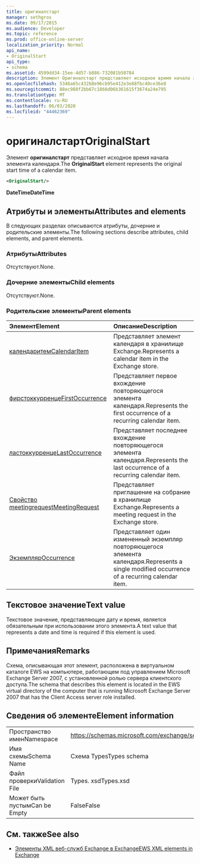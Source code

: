 ```yaml
---
title: оригиналстарт
manager: sethgros
ms.date: 09/17/2015
ms.audience: Developer
ms.topic: reference
ms.prod: office-online-server
localization_priority: Normal
api_name:
- OriginalStart
api_type:
- schema
ms.assetid: 4599dd34-15ee-4d57-b886-732081b50784
description: Элемент Оригиналстарт представляет исходное время начала элемента календаря.
ms.openlocfilehash: 5346a65c432b8e96cb95e412e3e88fbc40ce36e8
ms.sourcegitcommit: 88ec988f2bb67c1866d06b361615f3674a24e795
ms.translationtype: MT
ms.contentlocale: ru-RU
ms.lasthandoff: 06/03/2020
ms.locfileid: "44462369"
---
```

# <a name="originalstart"></a><span data-ttu-id="013a1-103">оригиналстарт</span><span class="sxs-lookup"><span data-stu-id="013a1-103">OriginalStart</span></span>

<span data-ttu-id="013a1-104">Элемент **оригиналстарт** представляет исходное время начала элемента календаря.</span><span class="sxs-lookup"><span data-stu-id="013a1-104">The **OriginalStart** element represents the original start time of a calendar item.</span></span> 
  
```xml
<OriginalStart/>
```

 <span data-ttu-id="013a1-105">**DateTime**</span><span class="sxs-lookup"><span data-stu-id="013a1-105">**DateTime**</span></span>
## <a name="attributes-and-elements"></a><span data-ttu-id="013a1-106">Атрибуты и элементы</span><span class="sxs-lookup"><span data-stu-id="013a1-106">Attributes and elements</span></span>

<span data-ttu-id="013a1-107">В следующих разделах описываются атрибуты, дочерние и родительские элементы.</span><span class="sxs-lookup"><span data-stu-id="013a1-107">The following sections describe attributes, child elements, and parent elements.</span></span>
  
### <a name="attributes"></a><span data-ttu-id="013a1-108">Атрибуты</span><span class="sxs-lookup"><span data-stu-id="013a1-108">Attributes</span></span>

<span data-ttu-id="013a1-109">Отсутствуют.</span><span class="sxs-lookup"><span data-stu-id="013a1-109">None.</span></span>
  
### <a name="child-elements"></a><span data-ttu-id="013a1-110">Дочерние элементы</span><span class="sxs-lookup"><span data-stu-id="013a1-110">Child elements</span></span>

<span data-ttu-id="013a1-111">Отсутствуют.</span><span class="sxs-lookup"><span data-stu-id="013a1-111">None.</span></span>
  
### <a name="parent-elements"></a><span data-ttu-id="013a1-112">Родительские элементы</span><span class="sxs-lookup"><span data-stu-id="013a1-112">Parent elements</span></span>

|<span data-ttu-id="013a1-113">**Элемент**</span><span class="sxs-lookup"><span data-stu-id="013a1-113">**Element**</span></span>|<span data-ttu-id="013a1-114">**Описание**</span><span class="sxs-lookup"><span data-stu-id="013a1-114">**Description**</span></span>|
|:-----|:-----|
|[<span data-ttu-id="013a1-115">календаритем</span><span class="sxs-lookup"><span data-stu-id="013a1-115">CalendarItem</span></span>](calendaritem.md) <br/> |<span data-ttu-id="013a1-116">Представляет элемент календаря в хранилище Exchange.</span><span class="sxs-lookup"><span data-stu-id="013a1-116">Represents a calendar item in the Exchange store.</span></span>  <br/> |
|[<span data-ttu-id="013a1-117">фирстоккурренце</span><span class="sxs-lookup"><span data-stu-id="013a1-117">FirstOccurrence</span></span>](firstoccurrence.md) <br/> |<span data-ttu-id="013a1-118">Представляет первое вхождение повторяющегося элемента календаря.</span><span class="sxs-lookup"><span data-stu-id="013a1-118">Represents the first occurrence of a recurring calendar item.</span></span>  <br/> |
|[<span data-ttu-id="013a1-119">ластоккурренце</span><span class="sxs-lookup"><span data-stu-id="013a1-119">LastOccurrence</span></span>](lastoccurrence.md) <br/> |<span data-ttu-id="013a1-120">Представляет последнее вхождение повторяющегося элемента календаря.</span><span class="sxs-lookup"><span data-stu-id="013a1-120">Represents the last occurrence of a recurring calendar item.</span></span>  <br/> |
|[<span data-ttu-id="013a1-121">Свойство meetingrequest</span><span class="sxs-lookup"><span data-stu-id="013a1-121">MeetingRequest</span></span>](meetingrequest.md) <br/> |<span data-ttu-id="013a1-122">Представляет приглашение на собрание в хранилище Exchange.</span><span class="sxs-lookup"><span data-stu-id="013a1-122">Represents a meeting request in the Exchange store.</span></span>  <br/> |
|[<span data-ttu-id="013a1-123">Экземпляр</span><span class="sxs-lookup"><span data-stu-id="013a1-123">Occurrence</span></span>](occurrence.md) <br/> |<span data-ttu-id="013a1-124">Представляет один измененный экземпляр повторяющегося элемента календаря.</span><span class="sxs-lookup"><span data-stu-id="013a1-124">Represents a single modified occurrence of a recurring calendar item.</span></span>  <br/> |
   
## <a name="text-value"></a><span data-ttu-id="013a1-125">Текстовое значение</span><span class="sxs-lookup"><span data-stu-id="013a1-125">Text value</span></span>

<span data-ttu-id="013a1-126">Текстовое значение, представляющее дату и время, является обязательным при использовании этого элемента.</span><span class="sxs-lookup"><span data-stu-id="013a1-126">A text value that represents a date and time is required if this element is used.</span></span>
  
## <a name="remarks"></a><span data-ttu-id="013a1-127">Примечания</span><span class="sxs-lookup"><span data-stu-id="013a1-127">Remarks</span></span>

<span data-ttu-id="013a1-128">Схема, описывающая этот элемент, расположена в виртуальном каталоге EWS на компьютере, работающем под управлением Microsoft Exchange Server 2007, с установленной ролью сервера клиентского доступа.</span><span class="sxs-lookup"><span data-stu-id="013a1-128">The schema that describes this element is located in the EWS virtual directory of the computer that is running Microsoft Exchange Server 2007 that has the Client Access server role installed.</span></span>
  
## <a name="element-information"></a><span data-ttu-id="013a1-129">Сведения об элементе</span><span class="sxs-lookup"><span data-stu-id="013a1-129">Element information</span></span>

|||
|:-----|:-----|
|<span data-ttu-id="013a1-130">Пространство имен</span><span class="sxs-lookup"><span data-stu-id="013a1-130">Namespace</span></span>  <br/> |https://schemas.microsoft.com/exchange/services/2006/types  <br/> |
|<span data-ttu-id="013a1-131">Имя схемы</span><span class="sxs-lookup"><span data-stu-id="013a1-131">Schema Name</span></span>  <br/> |<span data-ttu-id="013a1-132">Схема Types</span><span class="sxs-lookup"><span data-stu-id="013a1-132">Types schema</span></span>  <br/> |
|<span data-ttu-id="013a1-133">Файл проверки</span><span class="sxs-lookup"><span data-stu-id="013a1-133">Validation File</span></span>  <br/> |<span data-ttu-id="013a1-134">Types. xsd</span><span class="sxs-lookup"><span data-stu-id="013a1-134">Types.xsd</span></span>  <br/> |
|<span data-ttu-id="013a1-135">Может быть пустым</span><span class="sxs-lookup"><span data-stu-id="013a1-135">Can be Empty</span></span>  <br/> |<span data-ttu-id="013a1-136">False</span><span class="sxs-lookup"><span data-stu-id="013a1-136">False</span></span>  <br/> |
   
## <a name="see-also"></a><span data-ttu-id="013a1-137">См. также</span><span class="sxs-lookup"><span data-stu-id="013a1-137">See also</span></span>



- [<span data-ttu-id="013a1-138">Элементы XML веб-служб Exchange в Exchange</span><span class="sxs-lookup"><span data-stu-id="013a1-138">EWS XML elements in Exchange</span></span>](ews-xml-elements-in-exchange.md)

